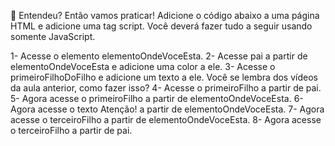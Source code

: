 🚀 Entendeu? Então vamos praticar! Adicione o código abaixo a uma página HTML e adicione uma tag script. Você deverá fazer tudo a seguir usando somente JavaScript.

1- Acesse o elemento elementoOndeVoceEsta.
2- Acesse pai a partir de elementoOndeVoceEsta e adicione uma color a ele.
3- Acesse o primeiroFilhoDoFilho e adicione um texto a ele. Você se lembra dos vídeos da aula anterior, como fazer isso?
4- Acesse o primeiroFilho a partir de pai.
5- Agora acesse o primeiroFilho a partir de elementoOndeVoceEsta.
6- Agora acesse o texto Atenção! a partir de elementoOndeVoceEsta.
7- Agora acesse o terceiroFilho a partir de elementoOndeVoceEsta.
8- Agora acesse o terceiroFilho a partir de pai.